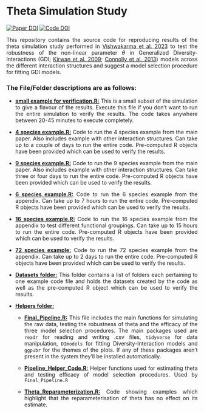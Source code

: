 
<!-- README.md is generated from README.Rmd. Please edit that file -->

# Theta Simulation Study

<!-- badges: start -->

[![Paper
DOI](https://img.shields.io/badge/Paper_DOI-10.1007/s10651--023--00563--w-green)](https://doi.org/10.1007/s10651-023-00563-w)
[![Code
DOI](https://img.shields.io/badge/Code_DOI-10.5281/zenodo.10827269-blue)](https://doi.org/10.5281/zenodo.10827269)
<!-- badges: end -->

<div style="text-align: justify">

This repository contains the source code for reproducing results of the
theta simulation study performed in [Vishwakarma et
al. 2023](https://doi.org/10.1007/s10651-023-00563-w) to test the
robustness of the non-linear parameter $\theta$ in Generalized
Diversity-Interactions (GDI; [Kirwan et
al. 2009](https://doi.org/10.1890/08-1684.1); [Connolly et
al. 2013](https://doi.org/10.1111/1365-2745.12052)) models across the
different interaction structures and suggest a model selection procedure
for fitting GDI models.

### The File/Folder descriptions are as follows:

- <u>**small example for verification.R:**</u> This is a small subset of
  the simulation to give a flavour of the results. Execute this file if
  you don’t want to run the entire simulation to verify the results. The
  code takes anywhere between 20-45 minutes to execute completely.

- <u>**4 species example.R:**</u> Code to run the 4 species example from
  the main paper. Also includes example with other interaction
  structures. Can take up to a couple of days to run the entire code.
  Pre-computed R objects have been provided which can be used to verify
  the results.

- <u>**9 species example.R:**</u> Code to run the 9 species example from
  the main paper. Also includes example with other interaction
  structures. Can take three or four days to run the entire code.
  Pre-computed R objects have been provided which can be used to verify
  the results.

- <u>**6 species example.R:**</u> Code to run the 6 species example from
  the appendix. Can take up to 7 hours to run the entire code.
  Pre-computed R objects have been provided which can be used to verify
  the results.

- <u>**16 species example.R:**</u> Code to run the 16 species example
  from the appendix to test different functional groupings. Can take up
  to 15 hours to run the entire code. Pre-computed R objects have been
  provided which can be used to verify the results.

- <u>**72 species example:**</u> Code to run the 72 species example from
  the appendix. Can take up to 2 days to run the entire code.
  Pre-computed R objects have been provided which can be used to verify
  the results.

- <u>**Datasets folder:**</u> This folder contains a list of folders
  each pertaining to one example code file and holds the datasets
  created by the code as well as the pre-computed R object which can be
  used to verify the results.

- <u>**Helpers folder:**</u>

  - <u>**Final_Pipeline.R:**</u> This file includes the main functions
    for simulating the raw data, testing the robustness of theta and the
    efficacy of the three model selection procedures. The main packages
    used are `readr` for reading and writing .csv files, `tidyverse` for
    data manipulation, `DImodels` for fitting Diversity-Interaction
    models and `ggpubr` for the themes of the plots. If any of these
    packages aren’t present in the system they’ll be installed
    automatically.

  - <u>**Pipeline_Helper_Code.R:**</u> Helper functions used for
    estimating theta and testing efficacy of model selection procedures.
    Used by `Final_Pipeline.R`

  - <u>**Theta_Reparameterization.R:**</u> Code showing examples which
    highlight that the reparameterisation of theta has no effect on its
    estimate.

</div>
